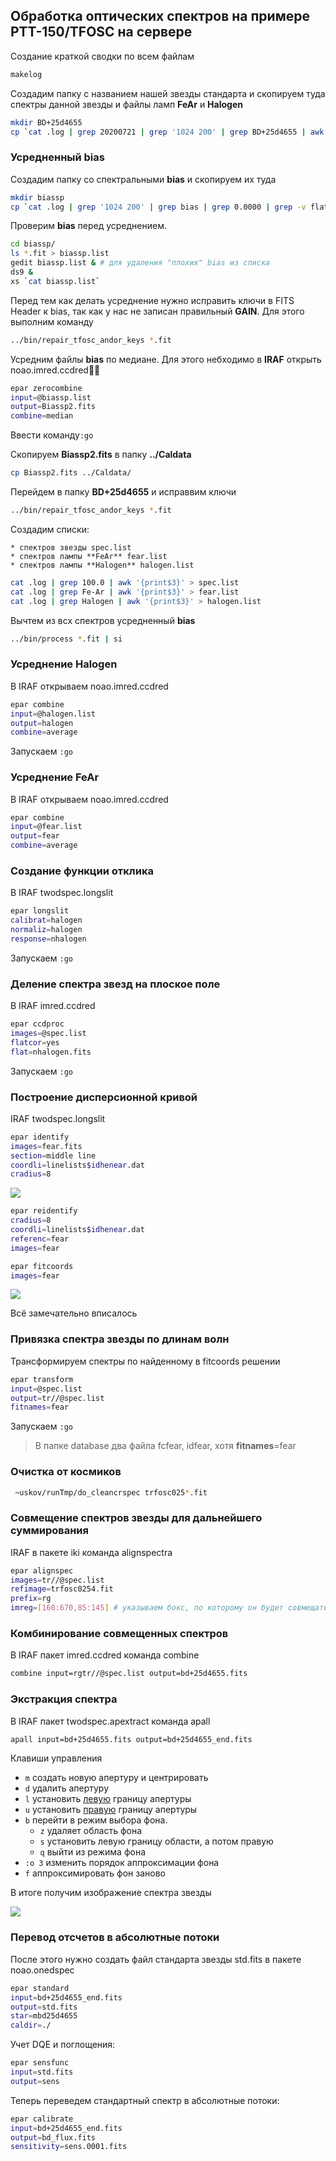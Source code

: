 ## Обработка оптических спектров на примере РТТ-150/TFOSC на сервере

Создание краткой сводки по всем файлам

```bash
makelog
```

Создадим папку с названием нашей звезды стандарта и скопируем туда спектры данной звезды и файлы ламп **FeAr** и **Halogen**

```bash
mkdir BD+25d4655
cp `cat .log | grep 20200721 | grep '1024 200' | grep BD+25d4655 | awk '{print$3}'` BD+25d4655/
```

### Усредненный bias

Создадим папку со спектральными **bias** и скопируем их туда

```bash
mkdir biassp
cp `cat .log | grep '1024 200' | grep bias | grep 0.0000 | grep -v flat | awk '{print$3}'` biassp/
```

Проверим **bias** перед усреднением. 

```bash
cd biassp/
ls *.fit > biassp.list
gedit biassp.list & # для удаления "плохих" bias из списка
ds9 &
xs `cat biassp.list`
```

Перед тем как делать усреднение нужно исправить ключи в FITS Header к bias, так как у нас не записан правильный **GAIN**. Для этого выполним команду 

```bash
../bin/repair_tfosc_andor_keys *.fit
```

Усредним файлы **bias** по медиане. Для этого небходимо в **IRAF** открыть noao.imred.ccdred

```bash
epar zerocombine
input=@biassp.list
output=Biassp2.fits
combine=median
```

Ввести команду`:go`

Скопируем **Biassp2.fits** в папку **../Caldata**

```bash
cp Biassp2.fits ../Caldata/
```

Перейдем в папку **BD+25d4655** и исправвим ключи

```bash
../bin/repair_tfosc_andor_keys *.fit
```

Создадим списки:

	* спектров звезды spec.list 
	* спектров лампы **FeAr** fear.list
	* спектров лампы **Halogen** halogen.list

```bash
cat .log | grep 100.0 | awk '{print$3}' > spec.list
cat .log | grep Fe-Ar | awk '{print$3}' > fear.list
cat .log | grep Halogen | awk '{print$3}' > halogen.list
```

Вычтем из всх спектров усредненный **bias**

```bash
../bin/process *.fit | si
```

### Усреднение Halogen

В IRAF открываем noao.imred.ccdred

```bash
epar combine
input=@halogen.list
output=halogen
combine=average
```

Запускаем `:go`

### Усреднение FeAr

В IRAF открываем noao.imred.ccdred

```bash
epar combine
input=@fear.list
output=fear
combine=average
```



### Создание функции отклика

В IRAF twodspec.longslit 

```bash
epar longslit
calibrat=halogen
normaliz=halogen
response=nhalogen
```

Запускаем `:go`

### Деление спектра звезд на плоское поле

В IRAF imred.ccdred 

```bash
epar ccdproc
images=@spec.list
flatcor=yes
flat=nhalogen.fits
```

Запускаем `:go`

### Построение дисперсионной кривой

IRAF twodspec.longslit

```bash
epar identify
images=fear.fits
section=middle line
coordli=linelists$idhenear.dat
cradius=8
```

![](lines_rtt.png)





```bash
epar reidentify
cradius=8
coordli=linelists$idhenear.dat
referenc=fear
images=fear
```



```bash
epar fitcoords
images=fear
```

![](fitcoords.png)

Всё замечательно вписалось

### Привязка спектра звезды по длинам волн

Трансформируем спектры по найденному в fitcoords решении

```bash
epar transform
input=@spec.list
output=tr//@spec.list
fitnames=fear
```

Запускаем `:go`

> В папке database два файла fcfear, idfear, хотя **fitnames**=fear 

### Очистка от космиков

```bash
 ~uskov/runTmp/do_cleancrspec trfosc025*.fit
```

### Совмещение спектров звезды для дальнейшего суммирования

IRAF в пакете iki команда alignspectra

```bash
epar alignspec
images=tr//@spec.list
refimage=trfosc0254.fit
prefix=rg
imreg=[160:670,85:145] # указываем бокс, по которому он будет совмещать спектры для дальнейшего складывания
```

### Комбинирование совмещенных спектров

В IRAF пакет imred.ccdred команда combine

```bash
combine input=rgtr//@spec.list output=bd+25d4655.fits
```



### Экстракция спектра

В IRAF пакет twodspec.apextract команда apall

```bash
apall input=bd+25d4655.fits output=bd+25d4655_end.fits
```

Клавиши управления

* `m` создать новую апертуру и центрировать
* `d` удалить апертуру
* `l` установить <u>левую</u> границу апертуры
* `u` установить <u>правую</u> границу апертуры
* `b` перейти в режим выбора фона. 
  * `z` удаляет область фона
  * `s` установить левую границу области, а потом правую
  * `q` выйти из режима фона
* `:o 3` изменить порядок аппроксимации фона 
* `f` аппроксимировать фон заново

В итоге получим изображение спектра звезды

![](spec_bd+25d.png)

### Перевод отсчетов в абсолютные потоки

После этого нужно создать файл стандарта звезды std.fits в пакете noao.onedspec

```bash
epar standard
input=bd+25d4655_end.fits 
output=std.fits 
star=mbd25d4655
caldir=./
```

Учет DQE и поглощения:

```bash
epar sensfunc 
input=std.fits  
output=sens
```

Теперь переведем стандартный спектр в абсолютные потоки:

```bash
epar calibrate 
input=bd+25d4655_end.fits 
output=bd_flux.fits
sensitivity=sens.0001.fits
```